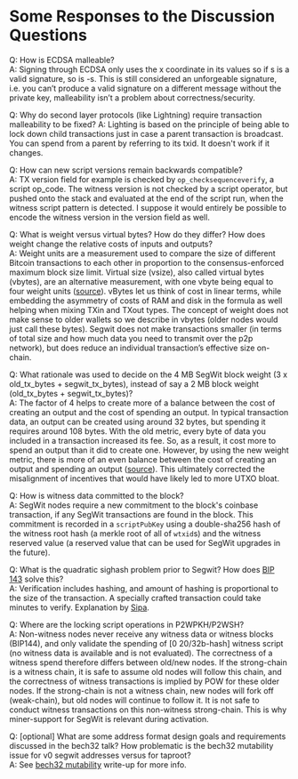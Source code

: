 # Some Responses to the Discussion Questions

Q: How is ECDSA malleable?  
A: Signing through ECDSA only uses the x coordinate in its values so if s is a valid signature, so is -s. This is still considered an unforgeable signature, i.e. you can’t produce a valid signature on a different message without the private key, malleability isn’t a problem about correctness/security.

Q: Why do second layer protocols (like Lightning) require transaction malleability to be fixed?
A: Lighting is based on the principle of being able to lock down child transactions just in case a parent transaction is broadcast. You can spend from a parent by referring to its txid. It doesn't work if it changes.

Q: How can new script versions remain backwards compatible?  
A: TX version field for example is checked by `op_checksequenceverify`, a script op_code. The witness version is not checked by a script operator, but pushed onto the stack and evaluated at the end of the script run, when the witness script pattern is detected. I suppose it would entirely be possible to encode the witness version in the version field as well.

Q: What is weight versus virtual bytes? How do they differ? How does weight change the relative costs of inputs and outputs?  
A: Weight units are a measurement used to compare the size of different Bitcoin transactions to each other in proportion to the consensus-enforced maximum block size limit. Virtual size (vsize), also called virtual bytes (vbytes), are an alternative measurement, with one vbyte being equal to four weight units ([source](https://en.bitcoin.it/wiki/Weight_units#:~:text=Weight%20units%20are%20a%20measurement,enforced%20maximum%20block%20size%20limit.&text=Virtual%20size%20(vsize)%2C%20also,equal%20to%20four%20weight%20units.)). vBytes let us think of cost in linear terms, while embedding the asymmetry of costs of RAM and disk in the formula as well helping when mixing TXin and TXout types. The concept of weight does not make sense to older wallets so we describe in vbytes (older nodes would just call these bytes). Segwit does not make transactions smaller (in terms of total size and how much data you need to transmit over the p2p network), but does reduce an individual transaction’s effective size on-chain.

Q: What rationale was used to decide on the 4 MB SegWit block weight (3 x old_tx_bytes + segwit_tx_bytes), instead of say a 2 MB block weight (old_tx_bytes + segwit_tx_bytes)?  
A: The factor of 4 helps to create more of a balance between the cost of creating an output and the cost of spending an output. In typical transaction data, an output can be created using around 32 bytes, but spending it requires around 108 bytes. With the old metric, every byte of data you included in a transaction increased its fee. So, as a result, it cost more to spend an output than it did to create one. However, by using the new weight metric, there is more of an even balance between the cost of creating an output and spending an output ([source](https://learnmeabitcoin.com/technical/transaction-weight)). This ultimately corrected the misalignment of incentives that would have likely led to more UTXO bloat.

Q: How is witness data committed to the block?  
A: SegWit nodes require a new commitment to the block's coinbase transaction, if any SegWit transactions are found in the block. This commitment is recorded in a `scriptPubKey` using a double-sha256 hash of the witness root hash (a merkle root of all of `wtxid`s) and the witness reserved value (a reserved value that can be used for SegWit upgrades in the future).

Q: What is the quadratic sighash problem prior to Segwit? How does [BIP 143](https://github.com/bitcoin/bips/blob/master/bip-0143.mediawiki) solve this?  
A: Verification includes hashing, and amount of hashing is proportional to the size of the transaction. A specially crafted transaction could take minutes to verify. Explanation by [Sipa](https://youtu.be/NOYNZB5BCHM?t=1625).

Q: Where are the locking script operations in P2WPKH/P2WSH?  
A: Non-witness nodes never receive any witness data or witness blocks (BIP144), and only validate the spending of [0 20/32b-hash] witness script (no witness data is available and is not evaluated). The correctness of a witness spend therefore differs between old/new nodes. If the strong-chain is a witness chain, it is safe to assume old nodes will follow this chain, and the correctness of witness transactions is implied by POW for these older nodes. If the strong-chain is not a witness chain, new nodes will fork off (weak-chain), but old nodes will continue to follow it. It is not safe to conduct witness transactions on this non-witness strong-chain. This is why miner-support for SegWit is relevant during activation.

Q: [optional] What are some address format design goals and requirements discussed in the bech32 talk? How problematic is the bech32 mutability issue for v0 segwit addresses versus for taproot?  
A: See [bech32 mutability](https://bitcoinops.org/en/newsletters/2019/12/28/#bech32-mutability) write-up for more info.
